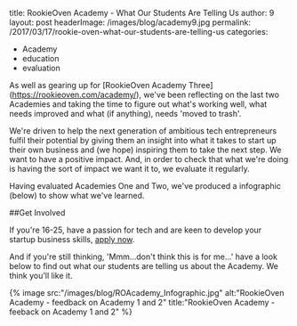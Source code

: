 title: RookieOven Academy - What Our Students Are Telling Us
author: 9
layout: post
headerImage: /images/blog/academy9.jpg
permalink: /2017/03/17/rookie-oven-what-our-students-are-telling-us
categories: 
 - Academy 
 - education 
 - evaluation


As well as gearing up for [RookieOven Academy Three] (https://rookieoven.com/academy/), we've been reflecting on the last two Academies and taking the time to figure out what's working well, what needs improved and what (if anything), needs 'moved to trash'.

We're driven to help the next generation of ambitious tech entrepreneurs fulfil their potential by giving them an insight into what it takes to start up their own business and (we hope) inspiring them to take the next step. We want to have a positive impact. And, in order to check that what we're doing is having the sort of impact we want it to, we evaluate it regularly. 

Having evaluated Academies One and Two, we've produced a infographic (below) to show what we've learned. 


##Get Involved

If you're 16-25, have a passion for tech and are keen to develop your startup business skills, [apply now](https://rookieoven.com/academy/).

And if you're still thinking, 'Mmm...don't think this is for me...' have a look below to find out what our students are telling us about the Academy. We think you'll like it.



{% image src:"/images/blog/ROAcademy_Infographic.jpg" alt:"RookieOven Academy - feedback on Academy 1 and 2" title:"RookieOven Academy - feeback on Academy 1 and 2" %}
